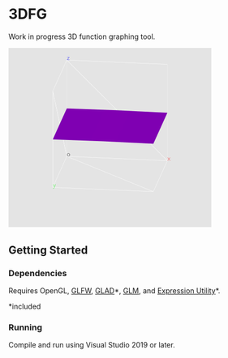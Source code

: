 # 3DFG
Work in progress 3D function graphing tool.

<img src="animation2.gif" alt="Animation" width="400">

## Getting Started
### Dependencies
Requires OpenGL, [GLFW](https://www.glfw.org/), [GLAD](https://glad.dav1d.de/)\*, [GLM](https://glm.g-truc.net/0.9.9/index.html), and [Expression Utility](https://github.com/cxcd/Expression-Utility)\*.

\*included

### Running
Compile and run using Visual Studio 2019 or later.
